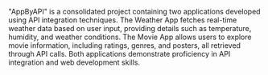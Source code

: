 "AppByAPI" is a consolidated project containing two applications developed using API integration techniques. The Weather App fetches real-time weather data based on user input, providing details such as temperature, humidity, and weather conditions. The Movie App allows users to explore movie information, including ratings, genres, and posters, all retrieved through API calls. Both applications demonstrate proficiency in API integration and web development skills.
